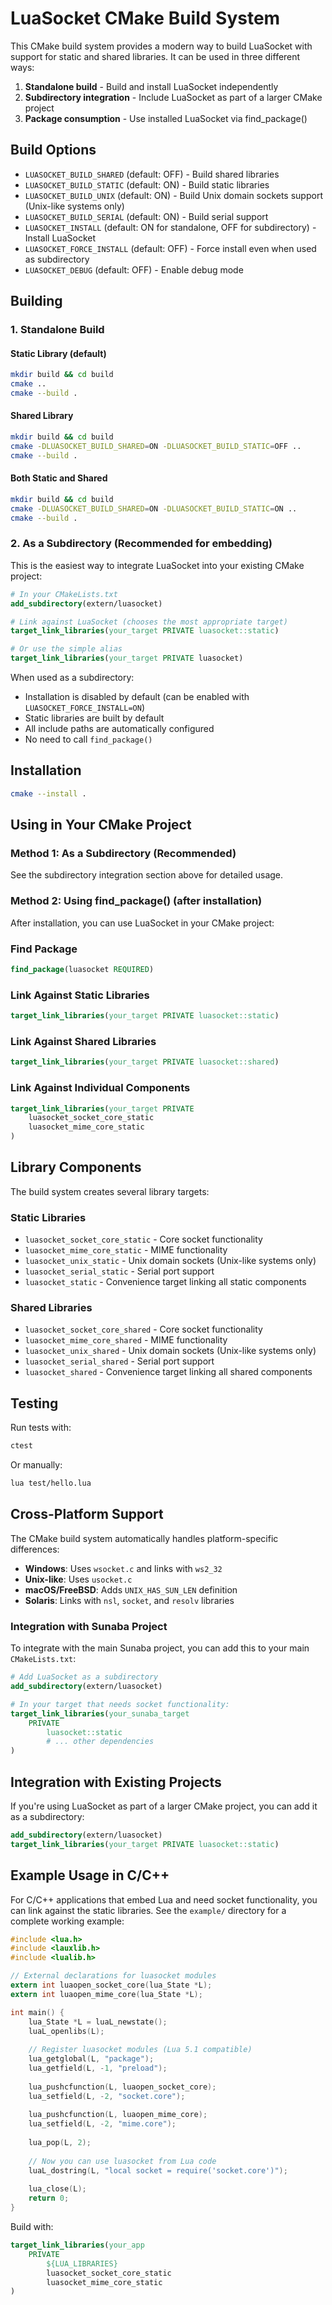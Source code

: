 # LuaSocket CMake Build System

This CMake build system provides a modern way to build LuaSocket with support for static and shared libraries. It can be used in three different ways:

1. **Standalone build** - Build and install LuaSocket independently
2. **Subdirectory integration** - Include LuaSocket as part of a larger CMake project
3. **Package consumption** - Use installed LuaSocket via find_package()

## Build Options

- `LUASOCKET_BUILD_SHARED` (default: OFF) - Build shared libraries
- `LUASOCKET_BUILD_STATIC` (default: ON) - Build static libraries  
- `LUASOCKET_BUILD_UNIX` (default: ON) - Build Unix domain sockets support (Unix-like systems only)
- `LUASOCKET_BUILD_SERIAL` (default: ON) - Build serial support
- `LUASOCKET_INSTALL` (default: ON for standalone, OFF for subdirectory) - Install LuaSocket
- `LUASOCKET_FORCE_INSTALL` (default: OFF) - Force install even when used as subdirectory
- `LUASOCKET_DEBUG` (default: OFF) - Enable debug mode

## Building

### 1. Standalone Build

#### Static Library (default)

```bash
mkdir build && cd build
cmake ..
cmake --build .
```

#### Shared Library

```bash
mkdir build && cd build
cmake -DLUASOCKET_BUILD_SHARED=ON -DLUASOCKET_BUILD_STATIC=OFF ..
cmake --build .
```

#### Both Static and Shared

```bash
mkdir build && cd build
cmake -DLUASOCKET_BUILD_SHARED=ON -DLUASOCKET_BUILD_STATIC=ON ..
cmake --build .
```

### 2. As a Subdirectory (Recommended for embedding)

This is the easiest way to integrate LuaSocket into your existing CMake project:

```cmake
# In your CMakeLists.txt
add_subdirectory(extern/luasocket)

# Link against LuaSocket (chooses the most appropriate target)
target_link_libraries(your_target PRIVATE luasocket::static)

# Or use the simple alias
target_link_libraries(your_target PRIVATE luasocket)
```

When used as a subdirectory:
- Installation is disabled by default (can be enabled with `LUASOCKET_FORCE_INSTALL=ON`)
- Static libraries are built by default
- All include paths are automatically configured
- No need to call `find_package()`

## Installation

```bash
cmake --install .
```

## Using in Your CMake Project

### Method 1: As a Subdirectory (Recommended)

See the subdirectory integration section above for detailed usage.

### Method 2: Using find_package() (after installation)

After installation, you can use LuaSocket in your CMake project:

### Find Package

```cmake
find_package(luasocket REQUIRED)
```

### Link Against Static Libraries

```cmake
target_link_libraries(your_target PRIVATE luasocket::static)
```

### Link Against Shared Libraries

```cmake
target_link_libraries(your_target PRIVATE luasocket::shared)
```

### Link Against Individual Components

```cmake
target_link_libraries(your_target PRIVATE 
    luasocket_socket_core_static
    luasocket_mime_core_static
)
```

## Library Components

The build system creates several library targets:

### Static Libraries
- `luasocket_socket_core_static` - Core socket functionality
- `luasocket_mime_core_static` - MIME functionality
- `luasocket_unix_static` - Unix domain sockets (Unix-like systems only)
- `luasocket_serial_static` - Serial port support
- `luasocket_static` - Convenience target linking all static components

### Shared Libraries
- `luasocket_socket_core_shared` - Core socket functionality
- `luasocket_mime_core_shared` - MIME functionality  
- `luasocket_unix_shared` - Unix domain sockets (Unix-like systems only)
- `luasocket_serial_shared` - Serial port support
- `luasocket_shared` - Convenience target linking all shared components

## Testing

Run tests with:

```bash
ctest
```

Or manually:

```bash
lua test/hello.lua
```

## Cross-Platform Support

The CMake build system automatically handles platform-specific differences:

- **Windows**: Uses `wsocket.c` and links with `ws2_32`
- **Unix-like**: Uses `usocket.c` 
- **macOS/FreeBSD**: Adds `UNIX_HAS_SUN_LEN` definition
- **Solaris**: Links with `nsl`, `socket`, and `resolv` libraries

### Integration with Sunaba Project

To integrate with the main Sunaba project, you can add this to your main `CMakeLists.txt`:

```cmake
# Add LuaSocket as a subdirectory
add_subdirectory(extern/luasocket)

# In your target that needs socket functionality:
target_link_libraries(your_sunaba_target 
    PRIVATE 
        luasocket::static
        # ... other dependencies
)
```

## Integration with Existing Projects

If you're using LuaSocket as part of a larger CMake project, you can add it as a subdirectory:

```cmake
add_subdirectory(extern/luasocket)
target_link_libraries(your_target PRIVATE luasocket::static)
```

## Example Usage in C/C++

For C/C++ applications that embed Lua and need socket functionality, you can link against the static libraries. See the `example/` directory for a complete working example:

```c
#include <lua.h>
#include <lauxlib.h>
#include <lualib.h>

// External declarations for luasocket modules
extern int luaopen_socket_core(lua_State *L);
extern int luaopen_mime_core(lua_State *L);

int main() {
    lua_State *L = luaL_newstate();
    luaL_openlibs(L);
    
    // Register luasocket modules (Lua 5.1 compatible)
    lua_getglobal(L, "package");
    lua_getfield(L, -1, "preload");
    
    lua_pushcfunction(L, luaopen_socket_core);
    lua_setfield(L, -2, "socket.core");
    
    lua_pushcfunction(L, luaopen_mime_core);
    lua_setfield(L, -2, "mime.core");
    
    lua_pop(L, 2);
    
    // Now you can use luasocket from Lua code
    luaL_dostring(L, "local socket = require('socket.core')");
    
    lua_close(L);
    return 0;
}
```

Build with:
```cmake
target_link_libraries(your_app 
    PRIVATE 
        ${LUA_LIBRARIES}
        luasocket_socket_core_static
        luasocket_mime_core_static
)
```
